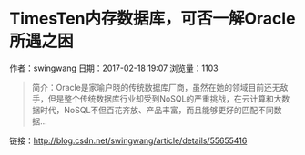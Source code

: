 # TimesTen内存数据库，可否一解Oracle所遇之困
作者：swingwang
日期：2017-02-18 19:07
浏览量：1103
> 简介：Oracle是家喻户晓的传统数据库厂商，虽然在她的领域目前还无敌手，但是整个传统数据库行业却受到NoSQL的严重挑战，在云计算和大数据时代，NoSQL不但百花齐放、产品丰富，而且能够更好的匹配不同数据...

 链接：http://blog.csdn.net/swingwang/article/details/55655416
